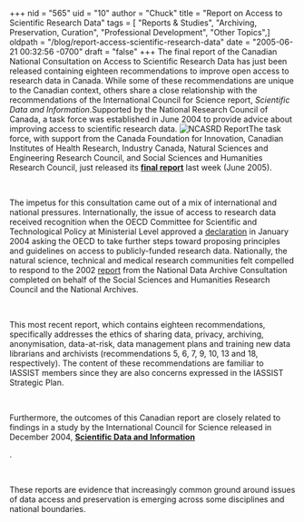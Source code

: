 +++
nid = "565"
uid = "10"
author = "Chuck"
title = "Report on Access to Scientific Research Data"
tags = [ "Reports & Studies", "Archiving, Preservation, Curation", "Professional Development", "Other Topics",]
oldpath = "/blog/report-access-scientific-research-data"
date = "2005-06-21 00:32:56 -0700"
draft = "false"
+++
The final report of the Canadian National Consultation on Access to
Scientific Research Data has just been released containing eighteen
recommendations to improve open access to research data in Canada. While
some of these recommendations are unique to the Canadian context, others
share a close relationship with the recommendations of the International
Council for Science report, *Scientific Data and Information*.Supported
by the National Research Council of Canada, a task force was established
in June 2004 to provide advice about improving access to scientific
research data. ![NCASRD
Report](http://datalib.library.ualberta.ca/~humphrey/ncasrdimage.jpg)The
task force, with support from the Canada Foundation for Innovation,
Canadian Institutes of Health Research, Industry Canada, Natural
Sciences and Engineering Research Council, and Social Sciences and
Humanities Research Council, just released its [**final
report**](http://ncasrd-cnadrs.scitech.gc.ca/NCASRDReport_e.pdf) last
week (June 2005).

 

The impetus for this consultation came out of a mix of international and
national pressures. Internationally, the issue of access to research
data received recognition when the OECD Committee for Scientific and
Technological Policy at Ministerial Level approved a
[declaration](http://www.oecd.org/document/15/0,2340,en_21571361_21590465_25998799_1_1_1_1,00.html)
in January 2004 asking the OECD to take further steps toward proposing
principles and guidelines on access to publicly-funded research data.
Nationally, the natural science, technical and medical research
communities felt compelled to respond to the 2002
[report](http://www.sshrc.ca/web/whatsnew/initiatives/da_finalreport_e.pdf)
from the National Data Archive Consultation completed on behalf of the
Social Sciences and Humanities Research Council and the National
Archives.

 

This most recent report, which contains eighteen recommendations,
specifically addresses the ethics of sharing data, privacy, archiving,
anonymisation, data-at-risk, data management plans and training new data
librarians and archivists (recommendations 5, 6, 7, 9, 10, 13 and 18,
respectively). The content of these recommendations are familiar to
IASSIST members since they are also concerns expressed in the IASSIST
Strategic Plan.

 

Furthermore, the outcomes of this Canadian report are closely related to
findings in a study by the International Council for Science released in
December 2004, [**Scientific Data and
Information**](http://www.icsu.org/Gestion/img/ICSU_DOC_DOWNLOAD/551_DD_FILE_PAA_Data_and_Information.pdf)

.

 

These reports are evidence that increasingly common ground around issues
of data access and preservation is emerging across some disciplines and
national boundaries.
